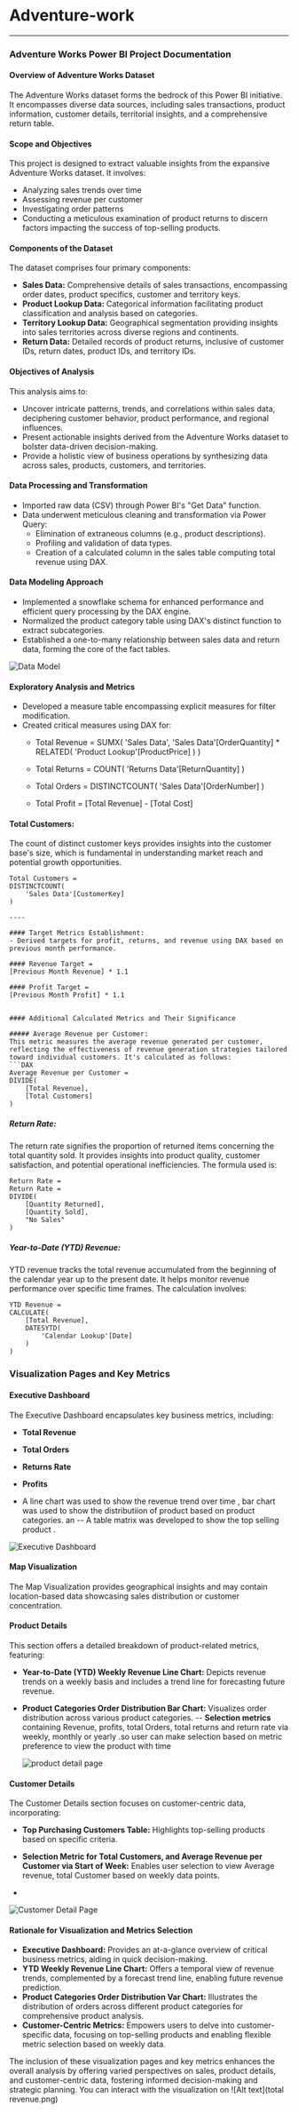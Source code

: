 # Adventure-work


---

### Adventure Works Power BI Project Documentation

#### Overview of Adventure Works Dataset
The Adventure Works dataset forms the bedrock of this Power BI initiative. It encompasses diverse data sources, including sales transactions, product information, customer details, territorial insights, and a comprehensive return table.

#### Scope and Objectives
This project is designed to extract valuable insights from the expansive Adventure Works dataset. It involves:
- Analyzing sales trends over time
- Assessing revenue per customer
- Investigating order patterns
- Conducting a meticulous examination of product returns to discern factors impacting the success of top-selling products.

#### Components of the Dataset
The dataset comprises four primary components:
- **Sales Data:** Comprehensive details of sales transactions, encompassing order dates, product specifics, customer and territory keys.
- **Product Lookup Data:** Categorical information facilitating product classification and analysis based on categories.
- **Territory Lookup Data:** Geographical segmentation providing insights into sales territories across diverse regions and continents.
- **Return Data:** Detailed records of product returns, inclusive of customer IDs, return dates, product IDs, and territory IDs.

#### Objectives of Analysis
This analysis aims to:
- Uncover intricate patterns, trends, and correlations within sales data, deciphering customer behavior, product performance, and regional influences.
- Present actionable insights derived from the Adventure Works dataset to bolster data-driven decision-making.
- Provide a holistic view of business operations by synthesizing data across sales, products, customers, and territories.

#### Data Processing and Transformation
- Imported raw data (CSV) through Power BI's "Get Data" function.
- Data underwent meticulous cleaning and transformation via Power Query:
  - Elimination of extraneous columns (e.g., product descriptions).
  - Profiling and validation of data types.
  - Creation of a calculated column in the sales table computing total revenue using DAX.

#### Data Modeling Approach
- Implemented a snowflake schema for enhanced performance and efficient query processing by the DAX engine.
- Normalized the product category table using DAX's distinct function to extract subcategories.
- Established a one-to-many relationship between sales data and return data, forming the core of the fact tables.

![Data Model](https://github.com/Tymnastic/Adventure-work/blob/main/data%20modelling.png)


#### Exploratory Analysis and Metrics
- Developed a measure table encompassing explicit measures for filter modification.
- Created critical measures using DAX for:
  - Total Revenue =
SUMX(
    'Sales Data',
    'Sales Data'[OrderQuantity]
    *
    RELATED(
        'Product Lookup'[ProductPrice]
    )
)

  - Total Returns =
COUNT(
    'Returns Data'[ReturnQuantity]
)
  - Total Orders =
DISTINCTCOUNT(
    'Sales Data'[OrderNumber]
)

  -  Total Profit =
[Total Revenue] - [Total Cost]

 #### Total Customers:
The count of distinct customer keys provides insights into the customer base's size, which is fundamental in understanding market reach and potential growth opportunities.
```DAX
Total Customers = 
DISTINCTCOUNT(
    'Sales Data'[CustomerKey]
)

----

#### Target Metrics Establishment:
- Derived targets for profit, returns, and revenue using DAX based on previous month performance.

#### Revenue Target =
[Previous Month Revenue] * 1.1

#### Profit Target =
[Previous Month Profit] * 1.1


#### Additional Calculated Metrics and Their Significance

##### Average Revenue per Customer:
This metric measures the average revenue generated per customer, reflecting the effectiveness of revenue generation strategies tailored toward individual customers. It's calculated as follows:
```DAX
Average Revenue per Customer = 
DIVIDE(
    [Total Revenue], 
    [Total Customers]
)
```

##### Return Rate:
The return rate signifies the proportion of returned items concerning the total quantity sold. It provides insights into product quality, customer satisfaction, and potential operational inefficiencies. The formula used is:
```DAX
Return Rate = 
Return Rate = 
DIVIDE(
    [Quantity Returned],
    [Quantity Sold],
    "No Sales"
)
```

##### Year-to-Date (YTD) Revenue:
YTD revenue tracks the total revenue accumulated from the beginning of the calendar year up to the present date. It helps monitor revenue performance over specific time frames. The calculation involves:
```DAX
YTD Revenue = 
CALCULATE(
    [Total Revenue],
    DATESYTD(
        'Calendar Lookup'[Date]
    )
) 
```



### Visualization Pages and Key Metrics

#### Executive Dashboard
The Executive Dashboard encapsulates key business metrics, including:
- **Total Revenue**
- **Total Orders**
- **Returns Rate**
- **Profits**

- A line chart  was used to show the revenue trend over time  , bar chart was used to show the distributiion of product based on product categories. an 
-- A table matrix was developed  to show the top selling product .

![Executive Dashboard](https://github.com/Tymnastic/Adventure-work/blob/main/Executive%20dash.png)


#### Map Visualization
The Map Visualization provides geographical insights and may contain location-based data showcasing sales distribution or customer concentration.

#### Product Details
This section offers a detailed breakdown of product-related metrics, featuring:
- **Year-to-Date (YTD) Weekly Revenue Line Chart:** Depicts revenue trends on a weekly basis and includes a trend line for forecasting future revenue.
- **Product Categories Order Distribution Bar Chart:** Visualizes order distribution across various product categories.
--
   **Selection metrics** containing Revenue, profits, total Orders, total returns and return rate via weekly, monthly or yearly .so user can make selection based on metric preference to view the product with time

  ![product detail page](https://github.com/Tymnastic/Adventure-work/blob/main/product%20detail.png)


#### Customer Details
The Customer Details section focuses on customer-centric data, incorporating:
- **Top Purchasing Customers Table:** Highlights top-selling products based on specific criteria.
- **Selection Metric for Total Customers, and Average Revenue per Customer via Start of Week:** Enables user selection to view Average revenue, total Customer based on weekly data points.

- 
![Customer Detail Page](https://github.com/Tymnastic/Adventure-work/blob/main/Customer%20details.png)


#### Rationale for Visualization and Metrics Selection
- **Executive Dashboard:** Provides an at-a-glance overview of critical business metrics, aiding in quick decision-making.
- **YTD Weekly Revenue Line Chart:** Offers a temporal view of revenue trends, complemented by a forecast trend line, enabling future revenue prediction.
- **Product Categories Order Distribution Var Chart:** Illustrates the distribution of orders across different product categories for comprehensive product analysis.
- **Customer-Centric Metrics:** Empowers users to delve into customer-specific data, focusing on top-selling products and enabling flexible metric selection based on weekly data.

The inclusion of these visualization pages and key metrics enhances the overall analysis by offering varied perspectives on sales, product details, and customer-centric data, fostering informed decision-making and strategic planning.
You can interact with the visualization on 
![Alt text](total revenue.png)

